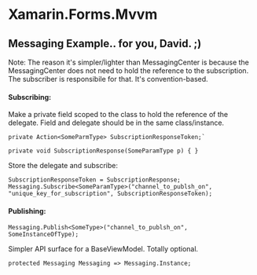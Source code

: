 # Xamarin.Forms.Mvvm

## Messaging Example.. for you, David. ;) 

Note: The reason it's simpler/lighter than MessagingCenter is because the MessagingCenter does not need to hold the reference to the subscription. The subscriber is responsibile for that. It's convention-based. 


#### Subscribing:
Make a private field scoped to the class to hold the reference of the delegate. Field and delegate should be in the same class/instance.

```
private Action<SomeParmType> SubscriptionResponseToken;`

private void SubscriptionResponse(SomeParamType p) { }
```

Store the delegate and subscribe:

```
SubscriptionResponseToken = SubscriptionResponse;
Messaging.Subscribe<SomeParamType>("channel_to_publsh_on", "unique_key_for_subscription", SubscriptionResponseToken);
```

#### Publishing:
```
Messaging.Publish<SomeType>("channel_to_publsh_on", SomeInstanceOfType);
```

Simpler API surface for a BaseViewModel. Totally optional.

```
protected Messaging Messaging => Messaging.Instance;
```
